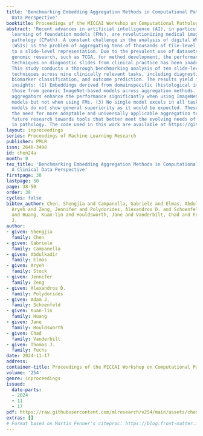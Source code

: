 ```yaml
---
title: 'Benchmarking Embedding Aggregation Methods in Computational Pathology: A Clinical
  Data Perspective'
booktitle: Proceedings of the MICCAI Workshop on Computational Pathology
abstract: 'Recent advances in artificial intelligence (AI), in particular self-supervised
  learning of foundation models (FMs), are revolutionizing medical imaging and computational
  pathology (CPath). A constant challenge in the analysis of digital Whole Slide Images
  (WSIs) is the problem of aggregating tens of thousands of tile-level image embeddings
  to a slide-level representation. Due to the prevalent use of datasets created for
  genomic research, such as TCGA, for method development, the performance of these
  techniques on diagnostic slides from clinical practice has been inadequately explored.
  This study conducts a thorough benchmarking analysis of ten slide-level aggregation
  techniques across nine clinically relevant tasks, including diagnostic assessment,
  biomarker classification, and outcome prediction. The results yield following key
  insights: (1) Embeddings derived from domainspecific (histological images) FMs outperform
  those from generic ImageNet-based models across aggregation methods. (2) Spatial-aware
  aggregators enhance the performance significantly when using ImageNet pre-trained
  models but not when using FMs. (3) No single model excels in all tasks and spatially-aware
  models do not show general superiority as it would be expected. These findings underscore
  the need for more adaptable and universally applicable aggregation techniques, guiding
  future research towards tools that better meet the evolving needs of clinical-AI
  in pathology. The code used in this work are available at https://github.com/fuchs-lab-public/CPath_SABenchmark'
layout: inproceedings
series: Proceedings of Machine Learning Research
publisher: PMLR
issn: 2640-3498
id: chen24a
month: 0
tex_title: 'Benchmarking Embedding Aggregation Methods in Computational Pathology:
  A Clinical Data Perspective'
firstpage: 38
lastpage: 50
page: 38-50
order: 38
cycles: false
bibtex_author: Chen, Shengjia and Campanella, Gabriele and Elmas, Abdulkadir and Stock,
  Aryeh and Zeng, Jennifer and Polydorides, Alexandros D. and Schoenfeld, Adam J.
  and Huang, Kuan-lin and Houldsworth, Jane and Vanderbilt, Chad and Fuchs, Thomas
  J.
author:
- given: Shengjia
  family: Chen
- given: Gabriele
  family: Campanella
- given: Abdulkadir
  family: Elmas
- given: Aryeh
  family: Stock
- given: Jennifer
  family: Zeng
- given: Alexandros D.
  family: Polydorides
- given: Adam J.
  family: Schoenfeld
- given: Kuan-lin
  family: Huang
- given: Jane
  family: Houldsworth
- given: Chad
  family: Vanderbilt
- given: Thomas J.
  family: Fuchs
date: 2024-11-17
address:
container-title: Proceedings of the MICCAI Workshop on Computational Pathology
volume: '254'
genre: inproceedings
issued:
  date-parts:
  - 2024
  - 11
  - 17
pdf: https://raw.githubusercontent.com/mlresearch/v254/main/assets/chen24a/chen24a.pdf
extras: []
# Format based on Martin Fenner's citeproc: https://blog.front-matter.io/posts/citeproc-yaml-for-bibliographies/
---
```

